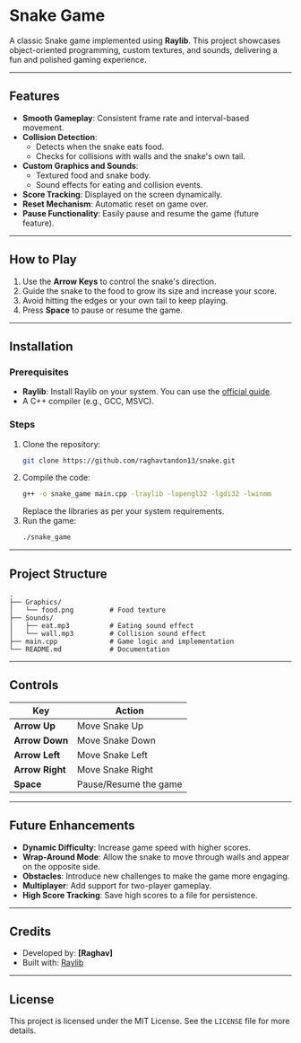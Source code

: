 # Snake Game

A classic Snake game implemented using **Raylib**. This project showcases object-oriented programming, custom textures, and sounds, delivering a fun and polished gaming experience.

---

## Features

- **Smooth Gameplay**: Consistent frame rate and interval-based movement.
- **Collision Detection**:
  - Detects when the snake eats food.
  - Checks for collisions with walls and the snake's own tail.
- **Custom Graphics and Sounds**:
  - Textured food and snake body.
  - Sound effects for eating and collision events.
- **Score Tracking**: Displayed on the screen dynamically.
- **Reset Mechanism**: Automatic reset on game over.
- **Pause Functionality**: Easily pause and resume the game (future feature).

---

## How to Play

1. Use the **Arrow Keys** to control the snake's direction.
2. Guide the snake to the food to grow its size and increase your score.
3. Avoid hitting the edges or your own tail to keep playing.
4. Press **Space** to pause or resume the game.

---

## Installation

### Prerequisites

- **Raylib**: Install Raylib on your system. You can use the [official guide](https://github.com/raysan5/raylib).
- A C++ compiler (e.g., GCC, MSVC).

### Steps

1. Clone the repository:
   ```bash
   git clone https://github.com/raghavtandon13/snake.git
   ```
2. Compile the code:
   ```bash
   g++ -o snake_game main.cpp -lraylib -lopengl32 -lgdi32 -lwinmm
   ```
   Replace the libraries as per your system requirements.
3. Run the game:
   ```bash
   ./snake_game
   ```

---

## Project Structure

```
.
├── Graphics/
│   └── food.png         # Food texture
├── Sounds/
│   ├── eat.mp3          # Eating sound effect
│   └── wall.mp3         # Collision sound effect
├── main.cpp             # Game logic and implementation
└── README.md            # Documentation
```

---

## Controls

| Key          | Action                        |
|--------------|-------------------------------|
| **Arrow Up** | Move Snake Up                 |
| **Arrow Down** | Move Snake Down             |
| **Arrow Left** | Move Snake Left             |
| **Arrow Right** | Move Snake Right           |
| **Space**    | Pause/Resume the game         |

---

## Future Enhancements

- **Dynamic Difficulty**: Increase game speed with higher scores.
- **Wrap-Around Mode**: Allow the snake to move through walls and appear on the opposite side.
- **Obstacles**: Introduce new challenges to make the game more engaging.
- **Multiplayer**: Add support for two-player gameplay.
- **High Score Tracking**: Save high scores to a file for persistence.

---

## Credits

- Developed by: **[Raghav]**
- Built with: [Raylib](https://www.raylib.com/)

---

## License

This project is licensed under the MIT License. See the `LICENSE` file for more details.

